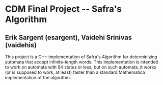# CDM Final Project -- Safra's Algorithm
## Erik Sargent (esargent), Vaidehi Srinivas (vaidehis)

This project is a C++ implementation of Safra's Algorithm for determinizing automata that accept infinite-length words. This implementation is intended to work on automata with 64 states or less, but on such automata, it works (or is supposed to work, at least) faster than a standard Mathematica implementation of the algorithm.



